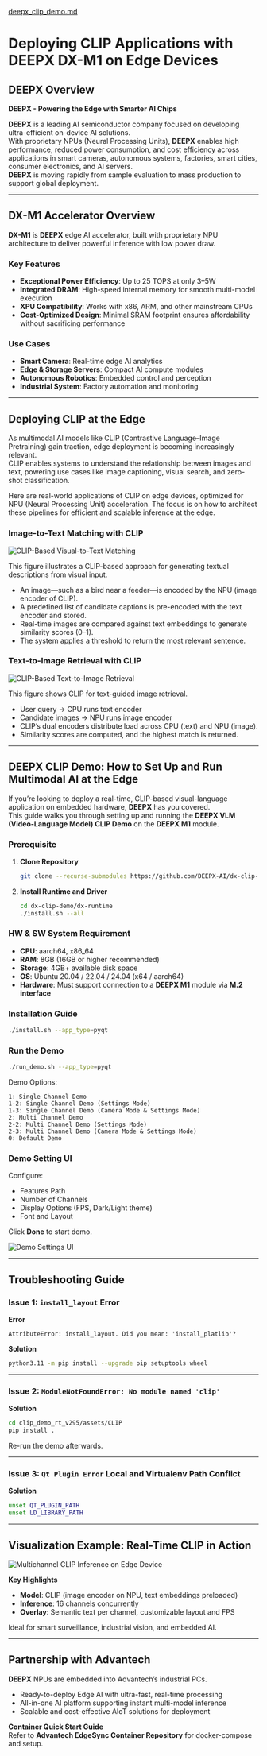 [deepx_clip_demo.md](https://github.com/user-attachments/files/22325253/deepx_clip_demo.md)
# Deploying CLIP Applications with DEEPX DX-M1 on Edge Devices

## DEEPX Overview

**DEEPX - Powering the Edge with Smarter AI Chips**

**DEEPX** is a leading AI semiconductor company focused on developing ultra-efficient on-device AI solutions.  
With proprietary NPUs (Neural Processing Units), **DEEPX** enables high performance, reduced power consumption, and cost efficiency across applications in smart cameras, autonomous systems, factories, smart cities, consumer electronics, and AI servers.  
**DEEPX** is moving rapidly from sample evaluation to mass production to support global deployment.

---

## DX-M1 Accelerator Overview

**DX-M1** is **DEEPX** edge AI accelerator, built with proprietary NPU architecture to deliver powerful inference with low power draw.

### Key Features

- **Exceptional Power Efficiency**: Up to 25 TOPS at only 3–5W  
- **Integrated DRAM**: High-speed internal memory for smooth multi-model execution  
- **XPU Compatibility**: Works with x86, ARM, and other mainstream CPUs  
- **Cost-Optimized Design**: Minimal SRAM footprint ensures affordability without sacrificing performance  

### Use Cases

- **Smart Camera**: Real-time edge AI analytics  
- **Edge & Storage Servers**: Compact AI compute modules  
- **Autonomous Robotics**: Embedded control and perception  
- **Industrial System**: Factory automation and monitoring  

---

## Deploying CLIP at the Edge

As multimodal AI models like CLIP (Contrastive Language–Image Pretraining) gain traction, edge deployment is becoming increasingly relevant.  
CLIP enables systems to understand the relationship between images and text, powering use cases like image captioning, visual search, and zero-shot classification.

Here are real-world applications of CLIP on edge devices, optimized for NPU (Neural Processing Unit) acceleration. The focus is on how to architect these pipelines for efficient and scalable inference at the edge.

### Image-to-Text Matching with CLIP

![CLIP-Based Visual-to-Text Matching](./img/fig1.png)

This figure illustrates a CLIP-based approach for generating textual descriptions from visual input.  
- An image—such as a bird near a feeder—is encoded by the NPU (image encoder of CLIP).  
- A predefined list of candidate captions is pre-encoded with the text encoder and stored.  
- Real-time images are compared against text embeddings to generate similarity scores (0–1).  
- The system applies a threshold to return the most relevant sentence.

### Text-to-Image Retrieval with CLIP

![CLIP-Based Text-to-Image Retrieval](./img/fig2.png)

This figure shows CLIP for text-guided image retrieval.  
- User query → CPU runs text encoder  
- Candidate images → NPU runs image encoder  
- CLIP’s dual encoders distribute load across CPU (text) and NPU (image).  
- Similarity scores are computed, and the highest match is returned.

---

## DEEPX CLIP Demo: How to Set Up and Run Multimodal AI at the Edge

If you’re looking to deploy a real-time, CLIP-based visual-language application on embedded hardware, **DEEPX** has you covered.  
This guide walks you through setting up and running the **DEEPX VLM (Video-Language Model) CLIP Demo** on the **DEEPX M1** module.

### Prerequisite

1. **Clone Repository**
   ```bash
   git clone --recurse-submodules https://github.com/DEEPX-AI/dx-clip-demo.git
   ```

2. **Install Runtime and Driver**
   ```bash
   cd dx-clip-demo/dx-runtime
   ./install.sh --all
   ```

### HW & SW System Requirement

- **CPU**: aarch64, x86_64  
- **RAM**: 8GB (16GB or higher recommended)  
- **Storage**: 4GB+ available disk space  
- **OS**: Ubuntu 20.04 / 22.04 / 24.04 (x64 / aarch64)  
- **Hardware**: Must support connection to a **DEEPX M1** module via **M.2 interface**

### Installation Guide

```bash
./install.sh --app_type=pyqt
```

### Run the Demo

```bash
./run_demo.sh --app_type=pyqt
```

Demo Options:
```
1: Single Channel Demo
1-2: Single Channel Demo (Settings Mode)
1-3: Single Channel Demo (Camera Mode & Settings Mode)
2: Multi Channel Demo
2-2: Multi Channel Demo (Settings Mode)
2-3: Multi Channel Demo (Camera Mode & Settings Mode)
0: Default Demo
```

### Demo Setting UI

Configure:  
- Features Path  
- Number of Channels  
- Display Options (FPS, Dark/Light theme)  
- Font and Layout  

Click **Done** to start demo.

![Demo Settings UI](./img/fig3.png)

---

## Troubleshooting Guide

### Issue 1: `install_layout` Error

**Error**
```text
AttributeError: install_layout. Did you mean: 'install_platlib'?
```

**Solution**
```bash
python3.11 -m pip install --upgrade pip setuptools wheel
```

---

### Issue 2: `ModuleNotFoundError: No module named 'clip'`

**Solution**
```bash
cd clip_demo_rt_v295/assets/CLIP
pip install .
```

Re-run the demo afterwards.

---

### Issue 3: `Qt Plugin Error` Local and Virtualenv Path Conflict

**Solution**
```bash
unset QT_PLUGIN_PATH
unset LD_LIBRARY_PATH
```

---

## Visualization Example: Real-Time CLIP in Action

![Multichannel CLIP Inference on Edge Device](./img/video1.gif)

**Key Highlights**
- **Model**: CLIP (image encoder on NPU, text embeddings preloaded)  
- **Inference**: 16 channels concurrently  
- **Overlay**: Semantic text per channel, customizable layout and FPS  

Ideal for smart surveillance, industrial vision, and embedded AI.

---

## Partnership with Advantech

**DEEPX** NPUs are embedded into Advantech’s industrial PCs.  
- Ready-to-deploy Edge AI with ultra-fast, real-time processing  
- All-in-one AI platform supporting instant multi-model inference  
- Scalable and cost-effective AIoT solutions for deployment  

**Container Quick Start Guide**  
Refer to **Advantech EdgeSync Container Repository** for docker-compose and setup.
